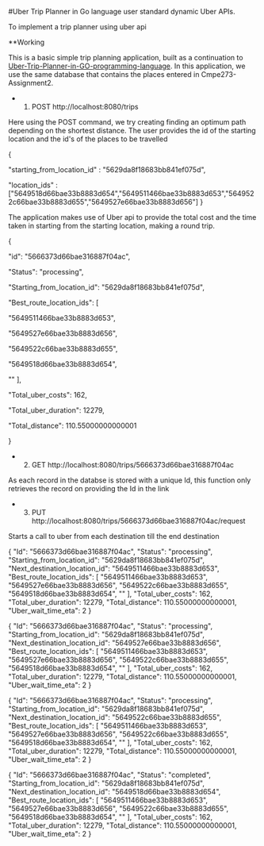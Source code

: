 #Uber Trip Planner in Go language user standard dynamic Uber APIs.

To implement a trip planner using uber api

**Working

This is a basic simple trip planning application, built as a continuation to [Uber-Trip-Planner-in-GO-programming-language](https://github.com/sagardafle/REST-API-CRUD-operations-using-GO-Language). 
In this application, we use the same database that contains the places entered in Cmpe273-Assignment2.

* 1) POST http://localhost:8080/trips

Here using the POST command, we try creating finding an optimum path depending on the shortest distance.
The user provides the id of the starting location and the id's of the places to be travelled

{

"starting_from_location_id" : "5629da8f18683bb841ef075d",

"location_ids" : ["5649518d66bae33b8883d654","5649511466bae33b8883d653","5649522c66bae33b8883d655","5649527e66bae33b8883d656"]
}

The application makes use of Uber api to provide the total cost and the time taken in starting from the starting location, making a round trip.

{

"id": "5666373d66bae316887f04ac",

"Status": "processing",

"Starting_from_location_id": "5629da8f18683bb841ef075d",

"Best_route_location_ids": [

"5649511466bae33b8883d653",

"5649527e66bae33b8883d656",

"5649522c66bae33b8883d655",

"5649518d66bae33b8883d654",

""
],

"Total_uber_costs": 162,

"Total_uber_duration": 12279,

"Total_distance": 110.55000000000001

}

* 2) GET http://localhost:8080/trips/5666373d66bae316887f04ac

As each record in the databse is stored with a unique Id, this function only retrieves the record on providing the Id in the link

* 3) PUT http://localhost:8080/trips/5666373d66bae316887f04ac/request

Starts a call to uber from each destination till the end destination

{ "Id": "5666373d66bae316887f04ac", "Status": "processing", "Starting_from_location_id": "5629da8f18683bb841ef075d", "Next_destination_location_id": "5649511466bae33b8883d653", "Best_route_location_ids": [ "5649511466bae33b8883d653", "5649527e66bae33b8883d656", "5649522c66bae33b8883d655", "5649518d66bae33b8883d654", "" ], "Total_uber_costs": 162, "Total_uber_duration": 12279, "Total_distance": 110.55000000000001, "Uber_wait_time_eta": 2 }

{ "Id": "5666373d66bae316887f04ac", "Status": "processing", "Starting_from_location_id": "5629da8f18683bb841ef075d", "Next_destination_location_id": "5649527e66bae33b8883d656", "Best_route_location_ids": [ "5649511466bae33b8883d653", "5649527e66bae33b8883d656", "5649522c66bae33b8883d655", "5649518d66bae33b8883d654", "" ], "Total_uber_costs": 162, "Total_uber_duration": 12279, "Total_distance": 110.55000000000001, "Uber_wait_time_eta": 2 }

{ "Id": "5666373d66bae316887f04ac", "Status": "processing", "Starting_from_location_id": "5629da8f18683bb841ef075d", "Next_destination_location_id": "5649522c66bae33b8883d655", "Best_route_location_ids": [ "5649511466bae33b8883d653", "5649527e66bae33b8883d656", "5649522c66bae33b8883d655", "5649518d66bae33b8883d654", "" ], "Total_uber_costs": 162, "Total_uber_duration": 12279, "Total_distance": 110.55000000000001, "Uber_wait_time_eta": 2 }

{ "Id": "5666373d66bae316887f04ac", "Status": "completed", "Starting_from_location_id": "5629da8f18683bb841ef075d", "Next_destination_location_id": "5649518d66bae33b8883d654", "Best_route_location_ids": [ "5649511466bae33b8883d653", "5649527e66bae33b8883d656", "5649522c66bae33b8883d655", "5649518d66bae33b8883d654", "" ], "Total_uber_costs": 162, "Total_uber_duration": 12279, "Total_distance": 110.55000000000001, "Uber_wait_time_eta": 2 }
